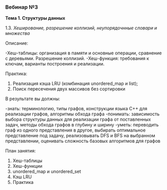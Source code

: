 ### Вебинар №3

**Тема 1. Структуры данных** 

1.3. *Хеширование, разрешение коллизий, неупорядочнные словари и множества*

Описание:

-Хеш-таблицы: организация в памяти и основные операции, сравнение с деревьями. Разрешение коллизий.
-Хеш-функция: требования к ключам, варианты построения и реализации.

Практика:
1) Реализация кэша LRU (комбинация unordered_map и list);
2) Поиск пересечения двух массивов без сортировки

В результате вы должны:

-знать:  терминологию, типы графов, конструкции языка С++ для реализации графов, алгоритмы обхода графа
-понимать: зависимость выбора структуры данных для реализации графа от поставленных задач, методы обхода графов в глубину и ширину
-уметь: переводить граф из одного представления в другое, выбирать оптимальное представление под задачу, реализовывать DFS и BFS на выбранном представлении, оценивать сложность базовых алгоритмов для графов

План занятия:
1. Хеш-таблицы
2. Хеш-функции
3. unordered_map и unordered_set
4. Кэш LRU
5. Практика
